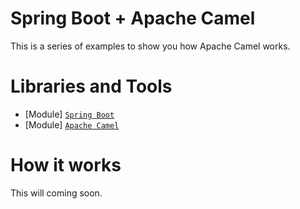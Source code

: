 # Spring Boot + Apache Camel

This is a series of examples to show you how Apache Camel works.

# Libraries and Tools
* [Module] [`Spring Boot`](https://spring.io/projects/spring-boot)
* [Module] [`Apache Camel`](https://camel.apache.org/)

# How it works
This will coming soon.
